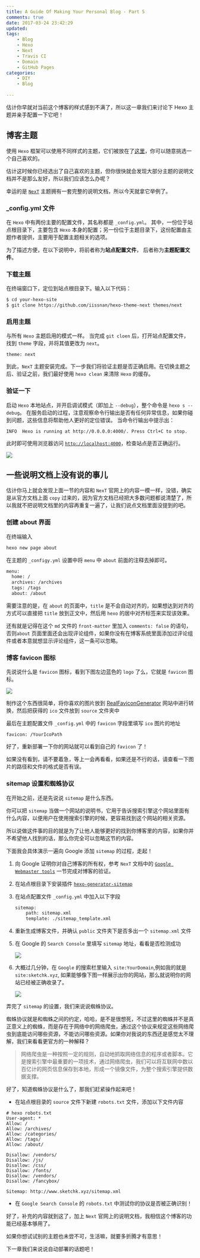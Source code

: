 ```yaml
---
title: A Guide Of Making Your Personal Blog - Part 5
comments: true
date: 2017-03-24 23:42:29
updated:
tags:
	- Blog
	- Hexo
	- Next
	- Travis CI
	- Domain
	- GitHub Pages
categories:
	- DIY
	- Blog
	
---
```


估计你早就对当前这个博客的样式感到不满了，所以这一章我们来讨论下 Hexo 主题并亲手配置一下它吧！

<!-- more -->

## 博客主题

使用 `Hexo` 框架可以使用不同样式的主题，它们被放在了[这里](https://hexo.io/themes/)，你可以随意挑选一个自己喜欢的。

估计这时候你已经选出了自己喜欢的主题，但你很快就会发现大部分主题的说明文档并不是那么友好，所以我们应该怎么办呢？

幸运的是 [`NexT`](https://theme-next.iissnan.com/) 主题拥有一套完整的说明文档，所以今天就拿它举例了。

### _config.yml 文件

在 `Hexo` 中有两份主要的配置文件，其名称都是 `_config.yml`。 其中，一份位于站点根目录下，主要包含 `Hexo` 本身的配置；另一份位于主题目录下，这份配置由主题作者提供，主要用于配置主题相关的选项。

为了描述方便，在以下说明中，将前者称为**站点配置文件**， 后者称为**主题配置文件**。

### 下载主题

在终端窗口下，定位到站点根目录下。输入以下代码：

```bash
$ cd your-hexo-site
$ git clone https://github.com/iissnan/hexo-theme-next themes/next
```

### 启用主题

与所有 `Hexo` 主题启用的模式一样。 当完成 `git cloen` 后，打开站点配置文件， 找到 `theme` 字段，并将其值更改为 `next`。

```
theme: next

```

到此，`NexT` 主题安装完成。下一步我们将验证主题是否正确启用。在切换主题之后、验证之前，我们最好使用 `hexo clean` 来清除 `Hexo` 的缓存。

### 验证一下

启动 `Hexo` 本地站点，并开启调试模式（即加上 `--debug`），整个命令是 `hexo s --debug`。 在服务启动的过程，注意观察命令行输出是否有任何异常信息，如果你碰到问题，这些信息将帮助他人更好的定位错误。 当命令行输出中提示出：

```
INFO  Hexo is running at http://0.0.0.0:4000/. Press Ctrl+C to stop.
```

此时即可使用浏览器访问 [`http://localhost:4000`](http://localhost:4000)，检查站点是否正确运行。

![](http://ocjyq2lpl.bkt.clouddn.com/2017-03-16-111534.jpg)


## 一些说明文档上没有说的事儿

估计你马上就会发现上面一节的内容和 `NexT` 官网上的内容一模一样，没错，确实是从官方文档上面 `copy` 过来的，因为官方文档已经把大多数问题都说清楚了，所以我就不把说明文档里的内容再重复一遍了，让我们说点文档里面没提到的吧。

### 创建 about 界面

在终端输入

```bash
hexo new page about
```

在主题的 `_configy.yml` 设置中将 `menu` 中 `about` 前面的注释去掉即可。

```bash
menu:
  home: /
  archives: /archives
  tags: /tags
  about: /about
```

需要注意的是，在 `about` 的页面中，`title` 是不会自动对齐的，如果想达到对齐的方式可以直接把 `title` 放到正文中，然后用 `hexo` 的居中对齐标签来实现该效果。

还有就是记得在这个 `md` 文件的 `front-matter` 里加入 `comments: false` 的语句，否则`about` 页面里面还会出现评论组件，如果你没有在博客系统里面添加过评论组件或者本意就想显示评论组件，这一条可以忽略。

### 博客 favicon 图标

先说说什么是 `favicon` 图标，看到下图左边蓝色的 `logo` 了么，它就是 `favicon` 图标。

![](http://ocjyq2lpl.bkt.clouddn.com/2017-03-20-102043.jpg)

制作这个东西很简单，将你喜欢的图片放到 [RealFaviconGenerator](http://realfavicongenerator.net/) 网站中进行转换，然后把获得的 `ico` 文件放到 `source` 文件夹中

最后在主题配置文件 `_config.yml` 中的 `favicon` 字段里填写 `ico` 图片的地址

```
favicon: /YourIcoPath
```

好了，重新部署一下你的网站就可以看到自己的 `favicon` 了！

如果没有看到，请不要着急，等上一会再看看，如果还是不行的话，请查看一下图片的路径和文件的格式是否有误。

### sitemap 设置和蜘蛛协议

在开始之前，还是先说说 `sitemap` 是什么东西。

你可以把 `sitemap` 当做一个网站的说明书，它用于告诉搜索引擎这个网站里面有什么内容，以便用户在使用搜索引擎的时候，更容易找到这个网站的相关资源。

所以说做这件事的目的就是为了让他人能够更好的找到你博客里的内容，如果你并不希望他人找到的话，那么你完全可以忽略这节的内容。

下面我会具体演示一遍向 Google 添加 `sitemap` 的过程，走起！

1. 向 Google 证明你对自己博客的所有权，参考 `NexT` 文档中的 [`Google Webmaster tools`](https://theme-next.iissnan.com/third-party-services.html#google-webmaster-tools) 一节完成对博客的验证。
2. 在站点根目录下安装插件 [`hexo-generator-sitemap`](https://github.com/hexojs/hexo-generator-sitemap)
3. 在站点配置文件 `_config.yml` 中加入以下字段

	```bash
	sitemap:
	    path: sitemap.xml
	    template: ./sitemap_template.xml
	```

4. 重新生成博客文件，并确认 `public` 文件夹下是否多出一个 `sitemap.xml` 文件
5. 在 Google 的 `Search Console` 里填写 `sitemap` 地址，看看是否检测成功

	![](http://ocjyq2lpl.bkt.clouddn.com/2017-03-20-114421.jpg)

6. 大概过几分钟，在 `Google` 的搜索栏里输入 `site:YourDomain`,例如我的就是`site:sketchk.xyz`, 如果能够像下图一样展示出你的网站，那么就说明你的网站已经被正确收录了。

	![](http://ocjyq2lpl.bkt.clouddn.com/2017-03-20-114743.jpg)

弄完了 `sitemap` 的设置，我们来说说蜘蛛协议。

蜘蛛协议就是和蜘蛛之间的约定，哈哈，是不是很想死，不过这里的蜘蛛并不是真正意义上的蜘蛛，而是存在于网络中的网络爬虫，通过这个协议来规定这些网络爬虫到底能访问哪些资源，不能访问哪些资源。如果你对我说的东西还是感觉太不理解，我们来看看更官方的一种解释？

> 网络爬虫是一种按照一定的规则，自动地抓取网络信息的程序或者脚本。它是搜索引擎中最重要的一项技术，通过网络爬虫，我们可以将互联网中数以百亿计的网页信息保存到本地，形成一个镜像文件，为整个搜索引擎提供数据支撑。

好了，知道蜘蛛协议是什么了，那我们赶紧操作起来吧！

* 在站点根目录的 `source` 文件下新建 `robots.txt` 文件，添加以下文件内容

```
# hexo robots.txt
User-agent: *
Allow: /
Allow: /archives/
Allow: /categories/
Allow: /tags/
Allow: /about/

Disallow: /vendors/
Disallow: /js/
Disallow: /css/
Disallow: /fonts/
Disallow: /vendors/
Disallow: /fancybox/

Sitemap: http://www.sketchk.xyz/sitemap.xml
```

* 在 `Google Search Console` 的 `robots.txt` 中测试你的协议是否被正确识别！

好了，补充的内容就到这了，加上 `Next` 官网上的说明文档，我相信这个博客的功能已经基本够用了。

如果你想试试别的主题也未尝不可，生活嘛，就要多折腾才有意思！

下一章我们来说说自动部署的话题吧！